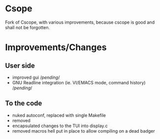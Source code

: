 # Csope
Fork of Cscope, with various improvements, because cscope is good and shall not be forgotten.

# Improvements/Changes
## User side
+ improved gui	/*pending*/
+ GNU Readline integration (ie. VI/EMACS mode, command history) /*pending*/
## To the code
+ nuked autoconf, replaced with single Makefile
+ removed 
+ encapsulated changes to the TUI into display.c
+ removed macros hell put in place to allow compiling on a dead badger
